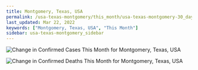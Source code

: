 ```yaml
---
title: Montgomery, Texas, USA
permalink: /usa-texas-montgomery/this_month/usa-texas-montgomery-30_days.html
last_updated: Mar 22, 2022
keywords: ["Montgomery, Texas, USA", "This Month"]
sidebar: usa-texas-montgomery_sidebar
---
```


![Change in Confirmed Cases This Month for Montgomery, Texas, USA](/covid_tracker/images/graphs/usa-texas-montgomery-delta_confirmed-30_days_graph.png)

![Change in Confirmed Deaths This Month for Montgomery, Texas, USA](/covid_tracker/images/graphs/usa-texas-montgomery-delta_deaths-30_days_graph.png)

